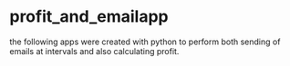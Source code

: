 # profit_and_emailapp
the following apps were created with python to perform both sending of emails at intervals and also calculating profit.
